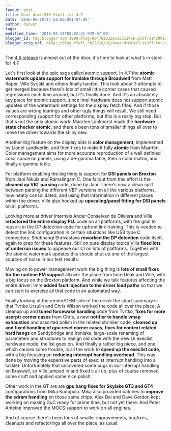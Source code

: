 ```yaml
---
layout: post
title: Neat drm/i915 Stuff for 4.7
date: '2016-05-10T14:52:00.001-07:00'
author: danvet
tags: 
modified_time: '2016-05-11T08:02:31.939-07:00'
blogger_id: tag:blogger.com,1999:blog-8047628228132312466.post-3142001204592303032
blogger_orig_url: http://blog.ffwll.ch/2016/05/neat-drmi915-stuff-for-47.html
---
```


The <a href="http://blog.ffwll.ch/2016/03/neat-drmi915-stuff-for-46.html">4.6 release</a> is almost out of the door, it's time to look at what's in store for 4.7.

<!--more-->

Let's first look at the epic saga called atomic support. In 4.7 the <b>atomic watermark update support for Ironlake through Broadwell</b> from Matt Roper, Ville Syrjälä and others finally landed. This took about 3 attempts to get merged because there's lots of small little corner cases that caused regressions each time around, but it's finally done. And it's an absolutely key piece for atomic support, since Intel hardware does not support atomic updates of the watermark settings for the display fetch fifos. And if those values are wrong tearings and other ugly things will result. We still need corresponding support for other platforms, but this is a really big step. But that's not the only atomic work: Maarten Lankhorst made the <b>hardware state checker atomic</b>, and there's been tons of smaller things all over to move the driver towards the shiny new.



Another big feature on the display side is <b>color management</b>, implemented by Lionel Landwerlin, and then fixes to make it fully <b>atomic</b> from Maarten. Color management aims for more accurate reproduction of a well definied color space on panels, using a de-gamma table, then a color matrix, and finally a gamma table.



For platform enabling the big thing is support for <b>DSI panels on Broxton</b> from Jani Nikula and Ramalingam C. One fallout from this effort is the <b>cleaned up VBT parsing </b>code, done by Jani. There's now a clean split between parsing the different VBT versions on all the various platforms, now neatly consolidated, and using that information in different places within the driver. Ville also hooked up <b>upscaling/panel fitting for DSI panels</b> on all platforms.



Looking more at driver internals Ander Conselvan de Oliviera<b> </b>and Ville <b>refactored the entire display PLL </b>code on all platforms, with the goal to reuse it in the DP detection code for upfront link training. This is needed to detect the link configuration in certain situations like USB type C connectors. Shubhangi Shrivastava <b>reworked the DP detection</b> code itself, again to prep for these features. Still on pure display topics Ville <b>fixed lots of underrun issues</b> to appease our CI on lots of platforms. Together with the atomic watermark updates this should shut up one of the largest sources of noise in our test results.



Moving on to power management work the big thing is <b>lots of small fixes for the runtime PM support</b> all over the place from Imre Deak and Ville, with a big focus on the Broxton platform. And while we talk features affecting the entire driver: Imre<b> added fault injection to the driver load paths</b> so that we can start to exercise all that code in an automated way.



Finally looking at the render/GEM side of the driver the short summary is that Tvrtko Ursulin and Chris Wilson worked the code all over the place: A cleanup up and <b>tuned forcewake handling </b>code from Tvrtko, f<b>ixes for more userptr corner cases </b>from Chris, a new <b>notifier to handle vmap exhaustion</b> and assorted polish in the related shrinker code, <b>cleaned up and fixed handling of gpu reset corner cases</b>, <b>fixes for context related hard hangs</b> on Sandybridge and Ironlake, large-scale renaming of parameters and structures to realign old code with the newish execlist hardware mode, the list goes on. And finally a rather big piece, and one which causes some trouble, is all the work to <b>speed up the execlist code</b>, with a big focusing on <b>reducing interrupt handling overhead</b>. This was done by moving the expensive parts of execlist interrupt handling into a tasklet. Unfortunately that uncovered some bugs in our interrupt handling on Braswell, so Ville jumped in and fixed it all up, plus of course removed some cruft and applied some nice polish.



Other work in the GT are are <b>gpu hang fixes for Skylake GT3 and GT4</b> configurations from Mika Kuoppala. Mika also provided patches to i<b>mprove the edram handling</b> on those same chips. Alex Dai and Dave Gordon kept working on making GuC ready for prime time, but not yet there. And Peter Antoine improved the MOCS support to work on all engines.



And of course there's been tons of smaller improvements, bugfixes, cleanups and refactorings all over the place, as usual.
